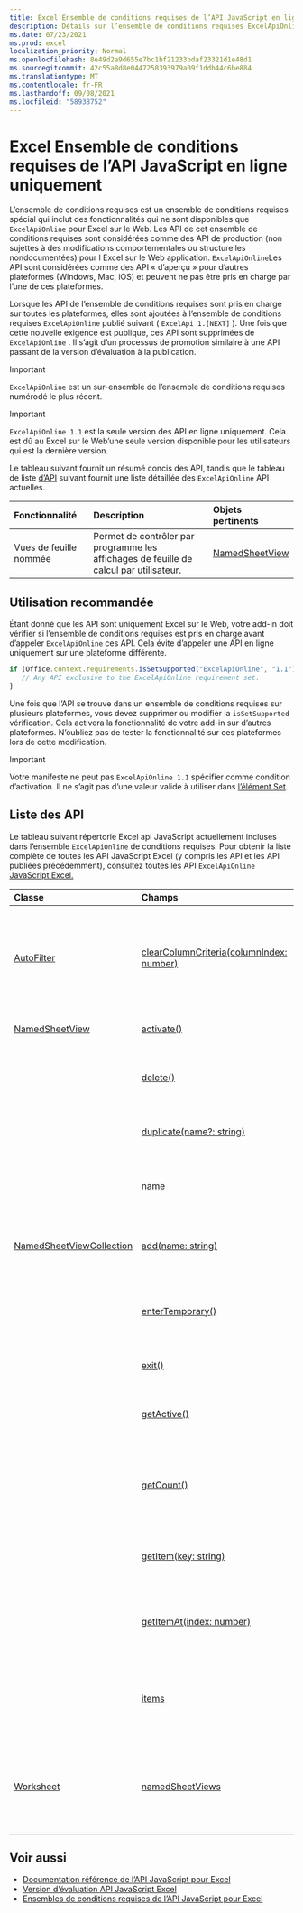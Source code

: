 ```yaml
---
title: Excel Ensemble de conditions requises de l’API JavaScript en ligne uniquement
description: Détails sur l’ensemble de conditions requises ExcelApiOnline.
ms.date: 07/23/2021
ms.prod: excel
localization_priority: Normal
ms.openlocfilehash: 8e49d2a9d655e7bc1bf21233bdaf23321d1e48d1
ms.sourcegitcommit: 42c55a8d8e0447258393979a09f1ddb44c6be884
ms.translationtype: MT
ms.contentlocale: fr-FR
ms.lasthandoff: 09/08/2021
ms.locfileid: "58938752"
---
```

# <a name="excel-javascript-api-online-only-requirement-set"></a>Excel Ensemble de conditions requises de l’API JavaScript en ligne uniquement

L’ensemble de conditions requises est un ensemble de conditions requises spécial qui inclut des fonctionnalités qui ne sont disponibles que `ExcelApiOnline` pour Excel sur le Web. Les API de cet ensemble de conditions requises sont considérées comme des API de production (non sujettes à des modifications comportementales ou structurelles nondocumentées) pour l Excel sur le Web application. `ExcelApiOnline`Les API sont considérées comme des API « d’aperçu » pour d’autres plateformes (Windows, Mac, iOS) et peuvent ne pas être pris en charge par l’une de ces plateformes.

Lorsque les API de l’ensemble de conditions requises sont pris en charge sur toutes les plateformes, elles sont ajoutées à l’ensemble de conditions requises `ExcelApiOnline` publié suivant ( `ExcelApi 1.[NEXT]` ). Une fois que cette nouvelle exigence est publique, ces API sont supprimées de `ExcelApiOnline` . Il s’agit d’un processus de promotion similaire à une API passant de la version d’évaluation à la publication.

> [!IMPORTANT]
> `ExcelApiOnline` est un sur-ensemble de l’ensemble de conditions requises numérodé le plus récent.

> [!IMPORTANT]
> `ExcelApiOnline 1.1` est la seule version des API en ligne uniquement. Cela est dû au Excel sur le Web’une seule version disponible pour les utilisateurs qui est la dernière version.

Le tableau suivant fournit un résumé concis des API, tandis que le tableau de liste [d’API](#api-list) suivant fournit une liste détaillée des `ExcelApiOnline` API actuelles.

| Fonctionnalité | Description | Objets pertinents |
|:--- |:--- |:--- |
| Vues de feuille nommée | Permet de contrôler par programme les affichages de feuille de calcul par utilisateur. | [NamedSheetView](/javascript/api/excel/excel.namedsheetview) |

## <a name="recommended-usage"></a>Utilisation recommandée

Étant donné que les API sont uniquement Excel sur le Web, votre add-in doit vérifier si l’ensemble de conditions requises est pris en charge avant d’appeler `ExcelApiOnline` ces API. Cela évite d’appeler une API en ligne uniquement sur une plateforme différente.

```js
if (Office.context.requirements.isSetSupported("ExcelApiOnline", "1.1")) {
   // Any API exclusive to the ExcelApiOnline requirement set.
}
```

Une fois que l’API se trouve dans un ensemble de conditions requises sur plusieurs plateformes, vous devez supprimer ou modifier la `isSetSupported` vérification. Cela activera la fonctionnalité de votre add-in sur d’autres plateformes. N’oubliez pas de tester la fonctionnalité sur ces plateformes lors de cette modification.

> [!IMPORTANT]
> Votre manifeste ne peut pas `ExcelApiOnline 1.1` spécifier comme condition d’activation. Il ne s’agit pas d’une valeur valide à utiliser dans [l’élément Set](../manifest/set.md).

## <a name="api-list"></a>Liste des API

Le tableau suivant répertorie Excel api JavaScript actuellement incluses dans l’ensemble `ExcelApiOnline` de conditions requises. Pour obtenir la liste complète de toutes les API JavaScript Excel (y compris les API et les API publiées précédemment), consultez toutes les API `ExcelApiOnline` [JavaScript Excel.](/javascript/api/excel?view=excel-js-online&preserve-view=true)

| Classe | Champs | Description |
|:---|:---|:---|
|[AutoFilter](/javascript/api/excel/excel.autofilter)|[clearColumnCriteria(columnIndex: number)](/javascript/api/excel/excel.autofilter#clearColumnCriteria_columnIndex_)|Cette fonction permet d’effacer les critères de filtrage des colonnes du filtre automatique.|
|[NamedSheetView](/javascript/api/excel/excel.namedsheetview)|[activate()](/javascript/api/excel/excel.namedsheetview#activate__)|Active cette vue de feuille.|
||[delete()](/javascript/api/excel/excel.namedsheetview#delete__)|Supprime l’affichage Feuille de la feuille de calcul.|
||[duplicate(name?: string)](/javascript/api/excel/excel.namedsheetview#duplicate_name_)|Crée une copie de cette vue de feuille.|
||[name](/javascript/api/excel/excel.namedsheetview#name)|Obtient ou définit le nom de l’affichage Feuille.|
|[NamedSheetViewCollection](/javascript/api/excel/excel.namedsheetviewcollection)|[add(name: string)](/javascript/api/excel/excel.namedsheetviewcollection#add_name_)|Crée un affichage feuille avec le nom donné.|
||[enterTemporary()](/javascript/api/excel/excel.namedsheetviewcollection#enterTemporary__)|Crée et active un nouvel affichage de feuille temporaire.|
||[exit()](/javascript/api/excel/excel.namedsheetviewcollection#exit__)|Quitte l’affichage feuille actif.|
||[getActive()](/javascript/api/excel/excel.namedsheetviewcollection#getActive__)|Obtient la vue de feuille de calcul active.|
||[getCount()](/javascript/api/excel/excel.namedsheetviewcollection#getCount__)|Obtient le nombre d’affichages de feuille dans cette feuille de calcul.|
||[getItem(key: string)](/javascript/api/excel/excel.namedsheetviewcollection#getItem_key_)|Obtient une vue de feuille à l’aide de son nom.|
||[getItemAt(index: number)](/javascript/api/excel/excel.namedsheetviewcollection#getItemAt_index_)|Obtient une vue de feuille par son index dans la collection.|
||[items](/javascript/api/excel/excel.namedsheetviewcollection#items)|Obtient l’élément enfant chargé dans cette collection de sites.|
|[Worksheet](/javascript/api/excel/excel.worksheet)|[namedSheetViews](/javascript/api/excel/excel.worksheet#namedSheetViews)|Renvoie une collection d’affichages de feuille présents dans la feuille de calcul.|

## <a name="see-also"></a>Voir aussi

- [Documentation référence de l’API JavaScript pour Excel](/javascript/api/excel?view=excel-js-online&preserve-view=true)
- [Version d’évaluation API JavaScript Excel](excel-preview-apis.md)
- [Ensembles de conditions requises de l’API JavaScript pour Excel](excel-api-requirement-sets.md)
